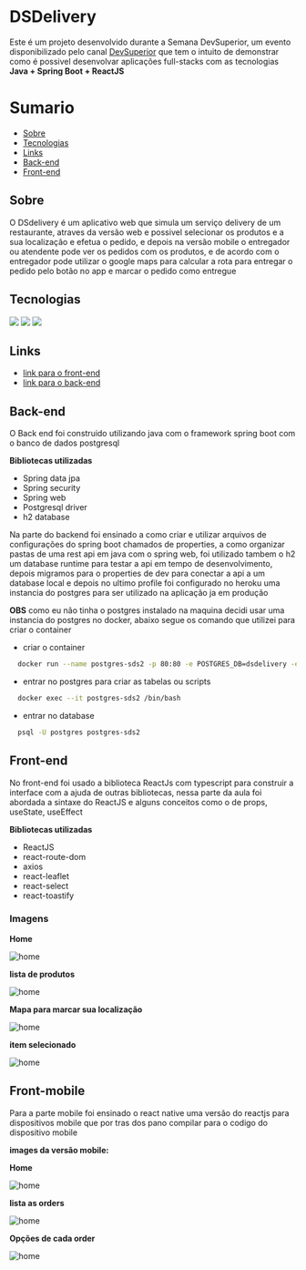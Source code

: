 # DSDelivery

  Este é um projeto desenvolvido durante a Semana DevSuperior, um evento disponibilizado pelo canal [DevSuperior](https://www.youtube.com/c/DevSuperior) que tem o intuito de demonstrar como é possivel desenvolvar aplicações full-stacks com as tecnologias **Java + Spring Boot + ReactJS**


# Sumario

+ [Sobre](#Sobre)
+ [Tecnologias](#Tecnologias)
+ [Links](#Links)
+ [Back-end](#Back-end)
+ [Front-end](#Front-end)

## Sobre 

O DSdelivery é um aplicativo web que simula um serviço delivery de um restaurante, atraves da versão web e possivel selecionar os produtos e a sua localização e efetua o pedido, e depois na versão mobile o entregador ou atendente pode ver os pedidos com os produtos, e de acordo com o entregador pode utilizar o google maps para calcular a rota para entregar o pedido pelo botão  no app e marcar o pedido como entregue

## Tecnologias
![](https://img.shields.io/badge/Java-11-red) ![](https://img.shields.io/badge/ReactJS-17-blue) ![](https://img.shields.io/badge/Spring%20Boot-2.4-green) 

## Links

+ [link para o front-end](https://marcos-sds2-dsdelivery.netlify.app)
+ [link para o back-end](https://marcos-sds2-delivery.herokuapp.com/products)

## Back-end

O Back end foi construido utilizando java com o framework spring boot com o banco de dados postgresql

**Bibliotecas utilizadas**
+ Spring data jpa
+ Spring security
+ Spring web
+ Postgresql driver
+ h2 database

Na parte do backend foi ensinado a como criar e utilizar arquivos de configurações do spring boot chamados de properties,
a como organizar pastas de uma rest api em java com o spring web, foi utilizado tambem o h2 um database runtime para testar a api em tempo de desenvolvimento, depois migramos para o properties de dev para conectar a api a um database local e depois no ultimo profile foi configurado no heroku uma instancia do postgres para ser utilizado na aplicação ja em produção   

**OBS**
como eu não tinha o postgres instalado na maquina decidi usar uma instancia do postgres no docker, abaixo segue os comando que utilizei para criar o container

+ criar o container 

~~~Bash
  docker run --name postgres-sds2 -p 80:80 -e POSTGRES_DB=dsdelivery -e POSTGRES_USER=postgres -e POSTGRES_PASSWORD=postgres -d postgres
~~~

+ entrar no postgres para criar as tabelas ou scripts  
~~~Bash
  docker exec --it postgres-sds2 /bin/bash
~~~

+ entrar no database
~~~Bash
  psql -U postgres postgres-sds2
~~~


## Front-end

No front-end foi usado a biblioteca ReactJs com typescript para construir a interface com a ajuda de outras bibliotecas, nessa parte da aula foi abordada a sintaxe do ReactJS e alguns conceitos como o de props, useState, useEffect

**Bibliotecas utilizadas**
+ ReactJS
+ react-route-dom
+ axios
+ react-leaflet
+ react-select
+ react-toastify

### **Imagens**

**Home**

![home](./assets/home.png)

**lista de produtos**

![home](./assets/orders.png)

**Mapa para marcar sua localização**

![home](./assets/mapa.png)

**item selecionado**

![home](./assets/orders-selected.png)

## Front-mobile

Para a parte mobile foi ensinado o react native uma versão do reactjs para dispositivos mobile que por tras dos pano compilar para o codigo do dispositivo mobile

**images da versão mobile:**

**Home**

![home](./assets/home-mobile.jpg)

**lista as orders**

![home](./assets/list-orders-mobile.jpg)

**Opções de cada order**

![home](./assets/options-order-mobile.jpg)

